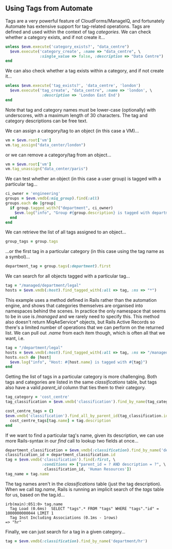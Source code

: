 ## Using Tags from Automate
Tags are a very powerful feature of CloudForms/ManageIQ, and fortunately Automate has extensive support for tag-related operations.
Tags are defined and used within the context of tag _categories_. We can check whether a category exists, and if not create it...

```ruby
unless $evm.execute('category_exists?', "data_centre")
  $evm.execute('category_create', :name => "data_centre", \
               :single_value => false, :description => "Data Centre")
end
```
We can also check whether a tag exists within a category, and if not create it...

```ruby
unless $evm.execute('tag_exists?', 'data_centre', 'london')
  $evm.execute('tag_create', "data_centre", :name => 'london', \
                :description => 'London East End')
end
```
Note that tag and category names must be lower-case (optionally) with underscores, with a maximum length of 30 characters. The tag and category descriptions can be free text.

We can assign a category/tag to an object (in this case a VM)...

```ruby
vm = $evm.root['vm']
vm.tag_assign("data_center/london")
```

or we can remove a category/tag from an object...

```ruby
vm = $evm.root['vm']
vm.tag_unassign("data_center/paris")
```

We can test whether an object (in this case a user group) is tagged with a particular tag...

```ruby
ci_owner = 'engineering'
groups = $evm.vmdb(:miq_group).find(:all)
groups.each do |group|
  if group.tagged_with?("department", ci_owner)
    $evm.log("info", "Group #{group.description} is tagged with department/#{ci_owner}")
  end
end
```
We can retrieve the list of all tags assigned to an object...

```ruby
group_tags = group.tags
```

...or the first tag in a particular category (in this case using the tag name as a symbol)...

```ruby
department_tag = group.tags(:department).first
```
We can search for all objects tagged with a particular tag...

```ruby
tag = "/managed/department/legal"
hosts = $evm.vmdb(:host).find_tagged_with(:all => tag, :ns => "*")
```
This example uses a method defined in Rails rather than the automation engine, and shows that categories themselves are organised into namespaces behind the scenes. In practice the only namespace that seems to be in use is _/managed_ and we rarely need to specify this. This method also doesn't return MiqAeService* objects, but Rails Active Records so there's a limited number of operations that we can perform on the returned list. We can pull out _.name_  from each item though, which is often all that we want, i.e.

```ruby
tag = "/department/legal"
hosts = $evm.vmdb(:host).find_tagged_with(:all => tag, :ns => "/managed")
hosts.each do |host|
  $evm.log("info", "Host: #{host.name} is tagged with #{tag}")
end
```

Getting the list of tags in a particular category is more challenging. Both tags and categories are listed in the same _classifications_ table, but tags also have a valid _parent\_id_ column that ties them to their category.

```ruby
tag_category = 'cost_centre'
tag_classification = $evm.vmdb('classification').find_by_name(tag_category)

cost_centre_tags = {}
$evm.vmdb('classification').find_all_by_parent_id(tag_classification.id).each do |tag|
  cost_centre_tags[tag.name] = tag.description
end
```

If we want to find a particular tag's name, given its description, we can use more Rails-syntax in our _find_ call to lookup two fields at once...


```ruby
department_classification = $evm.vmdb(:classification).find_by_name('department')
classification_id = department_classification.id
tag = $evm.vmdb('classification').find(:first, \
				:conditions => ["parent_id = ? AND description = ?", \
				 classification_id, 'Human Resources'])
tag_name = tag.name
```

The tag names aren't in the _classifications_ table (just the tag description). When we call _tag.name_, Rails is running an implicit search of the _tags_ table for us, based on the tag.id...

```
irb(main):051:0> tag.name
  Tag Load (0.6ms)  SELECT "tags".* FROM "tags" WHERE "tags"."id" = 1000000000044 LIMIT 1
  Tag Inst Including Associations (0.1ms - 1rows)
=> "hr"
```

Finally, we can just search for a tag in a given category...

```ruby
tag = $evm.vmdb(:classification).find_by_name('department/hr')
```




